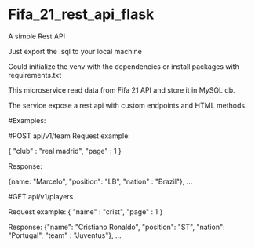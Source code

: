 # Fifa_21_rest_api_flask
A simple Rest API

Just export the .sql to your local machine

Could initialize the venv with the dependencies or install packages with requirements.txt 

This microservice read data from Fifa 21 API and store it in MySQL db.

The service expose a rest api with custom endpoints and HTML methods.

#Examples:

#POST api/v1/team
Request example:

{
"club" : "real madrid",
"page" : 1
}

Response:

{name: "Marcelo", "position": "LB", "nation" : "Brazil"},
...

#GET api/v1/players

Request example:
{
"name" : "crist",
"page" : 1
}

Response:
{"name": "Cristiano Ronaldo", "position": "ST", "nation": "Portugal", "team" : "Juventus"},
...
